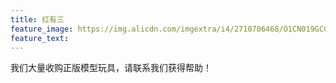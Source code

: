 ```yaml
---
title: 红有三
feature_image: https://img.alicdn.com/imgextra/i4/2710706468/O1CN019GCG4Y1xeOV5qIisd_!!2710706468.jpg
feature_text: 
---
```

我们大量收购正版模型玩具，请联系我们获得帮助！
